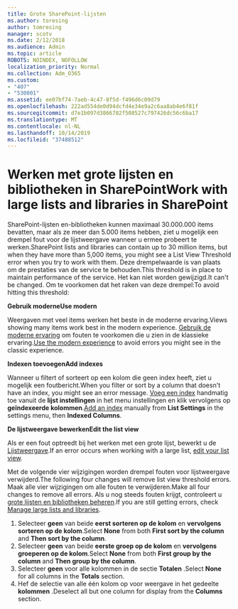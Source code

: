 ```yaml
---
title: Grote SharePoint-lijsten
ms.author: toresing
author: tomresing
manager: scotv
ms.date: 2/12/2018
ms.audience: Admin
ms.topic: article
ROBOTS: NOINDEX, NOFOLLOW
localization_priority: Normal
ms.collection: Adm_O365
ms.custom:
- "407"
- "530001"
ms.assetid: ee07bf74-7aeb-4c47-8f5d-f496d6c09d79
ms.openlocfilehash: 222ad554de0d94dcfd4e34e9a2c6aa8ab4e6f81f
ms.sourcegitcommit: d7e1b097d3866782f508527c797426dc56c6ba17
ms.translationtype: MT
ms.contentlocale: nl-NL
ms.lasthandoff: 10/14/2019
ms.locfileid: "37488512"
---
```

# <a name="work-with-large-lists-and-libraries-in-sharepoint"></a><span data-ttu-id="a66ac-102">Werken met grote lijsten en bibliotheken in SharePoint</span><span class="sxs-lookup"><span data-stu-id="a66ac-102">Work with large lists and libraries in SharePoint</span></span>

<span data-ttu-id="a66ac-103">SharePoint-lijsten en-bibliotheken kunnen maximaal 30.000.000 items bevatten, maar als ze meer dan 5.000 items hebben, ziet u mogelijk een drempel fout voor de lijstweergave wanneer u ermee probeert te werken.</span><span class="sxs-lookup"><span data-stu-id="a66ac-103">SharePoint lists and libraries can contain up to 30 million items, but when they have more than 5,000 items, you might see a List View Threshold error when you try to work with them.</span></span> <span data-ttu-id="a66ac-104">Deze drempelwaarde is van plaats om de prestaties van de service te behouden.</span><span class="sxs-lookup"><span data-stu-id="a66ac-104">This threshold is in place to maintain performance of the service.</span></span> <span data-ttu-id="a66ac-105">Het kan niet worden gewijzigd.</span><span class="sxs-lookup"><span data-stu-id="a66ac-105">It can't be changed.</span></span> <span data-ttu-id="a66ac-106">Om te voorkomen dat het raken van deze drempel:</span><span class="sxs-lookup"><span data-stu-id="a66ac-106">To avoid hitting this threshold:</span></span>

<span data-ttu-id="a66ac-107">**Gebruik moderne**</span><span class="sxs-lookup"><span data-stu-id="a66ac-107">**Use modern**</span></span>

<span data-ttu-id="a66ac-108">Weergaven met veel items werken het beste in de moderne ervaring.</span><span class="sxs-lookup"><span data-stu-id="a66ac-108">Views showing many items work best in the modern experience.</span></span> <span data-ttu-id="a66ac-109">[Gebruik de moderne ervaring](https://support.office.com/article/66dac24b-4177-4775-bf50-3d267318caa9) om fouten te voorkomen die u zien in de klassieke ervaring.</span><span class="sxs-lookup"><span data-stu-id="a66ac-109">[Use the modern experience](https://support.office.com/article/66dac24b-4177-4775-bf50-3d267318caa9) to avoid errors you might see in the classic experience.</span></span>

<span data-ttu-id="a66ac-110">**Indexen toevoegen**</span><span class="sxs-lookup"><span data-stu-id="a66ac-110">**Add indexes**</span></span>

<span data-ttu-id="a66ac-111">Wanneer u filtert of sorteert op een kolom die geen index heeft, ziet u mogelijk een foutbericht.</span><span class="sxs-lookup"><span data-stu-id="a66ac-111">When you filter or sort by a column that doesn't have an index, you might see an error message.</span></span> <span data-ttu-id="a66ac-112">[Voeg een index](https://support.office.com/article/f3f00554-b7dc-44d1-a2ed-d477eac463b0) handmatig toe vanuit de **lijst instellingen** in het menu instellingen en klik vervolgens op **geïndexeerde kolommen**.</span><span class="sxs-lookup"><span data-stu-id="a66ac-112">[Add an index](https://support.office.com/article/f3f00554-b7dc-44d1-a2ed-d477eac463b0) manually from **List Settings** in the settings menu, then **Indexed Columns**.</span></span>

<span data-ttu-id="a66ac-113">**De lijstweergave bewerken**</span><span class="sxs-lookup"><span data-stu-id="a66ac-113">**Edit the list view**</span></span>

<span data-ttu-id="a66ac-114">Als er een fout optreedt bij het werken met een grote lijst, bewerkt u de [Lijstweergave](https://support.office.com/article/15916903-e79a-423f-b4e2-02d37e1ff372).</span><span class="sxs-lookup"><span data-stu-id="a66ac-114">If an error occurs when working with a large list, [edit your list view](https://support.office.com/article/15916903-e79a-423f-b4e2-02d37e1ff372).</span></span>

<span data-ttu-id="a66ac-115">Met de volgende vier wijzigingen worden drempel fouten voor lijstweergave verwijderd.</span><span class="sxs-lookup"><span data-stu-id="a66ac-115">The following four changes will remove list view threshold errors.</span></span> <span data-ttu-id="a66ac-116">Maak alle vier wijzigingen om alle fouten te verwijderen.</span><span class="sxs-lookup"><span data-stu-id="a66ac-116">Make all four changes to remove all errors.</span></span> <span data-ttu-id="a66ac-117">Als u nog steeds fouten krijgt, controleert u [grote lijsten en bibliotheken beheren](https://support.office.com/article/B8588DAE-9387-48C2-9248-C24122F07C59).</span><span class="sxs-lookup"><span data-stu-id="a66ac-117">If you are still getting errors, check [Manage large lists and libraries](https://support.office.com/article/B8588DAE-9387-48C2-9248-C24122F07C59).</span></span>

1. <span data-ttu-id="a66ac-118">Selecteer **geen** van beide **eerst sorteren op de kolom** en **vervolgens sorteren op de kolom**.</span><span class="sxs-lookup"><span data-stu-id="a66ac-118">Select **None** from both **First sort by the column** and **Then sort by the column**.</span></span>
2. <span data-ttu-id="a66ac-119">Selecteer **geen** van beide **eerste groep op de kolom** en **vervolgens groeperen op de kolom**.</span><span class="sxs-lookup"><span data-stu-id="a66ac-119">Select **None** from both **First group by the column** and **Then group by the column**.</span></span>
3. <span data-ttu-id="a66ac-120">Selecteer **geen** voor alle kolommen in de sectie **Totalen** .</span><span class="sxs-lookup"><span data-stu-id="a66ac-120">Select **None** for all columns in the **Totals** section.</span></span>
4. <span data-ttu-id="a66ac-121">Hef de selectie van alle één kolom op voor weergave in het gedeelte **kolommen** .</span><span class="sxs-lookup"><span data-stu-id="a66ac-121">Deselect all but one column for display from the **Columns** section.</span></span>

